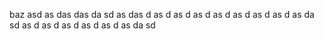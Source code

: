 baz asd as das                                              das da sd as das d as d as d as d as d 
as d as d as d as da sd as d as d as d as d as d as da sd